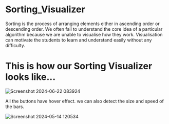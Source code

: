 # Sorting_Visualizer
Sorting is the process of arranging elements either in ascending order or descending order. We often fail to understand the core idea of a particular algorithm because we are unable to visualise how they work. Visualisation can motivate the students to learn and understand easily without any difficulty.




# This is how our Sorting Visualizer looks like...


![Screenshot 2024-06-22 083924](https://github.com/chetanschetan/Sorting_Visualizer/assets/161132484/739f62fa-3db0-44e1-bdc1-b12ee66f439f)


All the buttons have hover effect. we can also detect the size and speed of the bars.


![Screenshot 2024-05-14 120534](https://github.com/chetanschetan/Sorting_Visualizer/assets/161132484/fcc4425a-b768-4d4b-b5c0-582eae994059)
